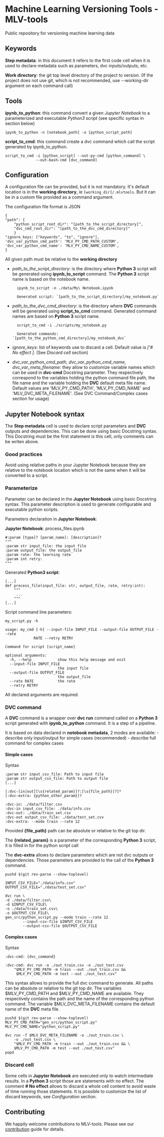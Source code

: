 Machine Learning Versioning Tools - MLV-tools
=============================================
Public repository for versioning machine learning data

Keywords
--------

**Step metadata**: in this document it refers to the first code cell when it
is used to declare metadata such as parameters, dvc inputs/outputs, etc.

**Work directory**: the git top level directory of the project to version.
(If the project does not use git, which is not recommended, use --working-dir
 argument on each command call)


Tools
-----

**ipynb_to_python**: this command convert a given *Jupyter Notebook* to a
parameterized and executable *Python3 script* (see specific syntax in section below)

    ipynb_to_python -n [notebook_path] -o [python_script_path]
    
**script_to_cmd**: this command create a dvc command which call the script generated by ipynb_to_python.  

    script_to_cmd -i [python_script] --out-py-cmd [python_command] \
                  --out-bash-cmd [dvc_command]
    
Configuration
-------------

A configuration file can be provided, but it is not mandatory. 
It's default location is in the **working directory**, ie `[working_dir]/.mlvtools`. 
But it can be in a custom file provided as a command argument.

The configuration file format is JSON

    {
    "path": {
    	"python_script_root_dir": "[path_to_the_script_directory]",
    	"dvc_cmd_root_dir": "[path_to_the_dvc_cmd_directory]"
    	}
    "ignore_keys: ["keywords", "to", "ignore"],
    'dvc_var_python_cmd_path': 'MLV_PY_CMD_PATH_CUSTOM',
    'dvc_var_python_cmd_name': 'MLV_PY_CMD_NAME_CUSTOM',
    }

All given path must be relative to the **working directory**

- *path_to_the_script_directory*: is the directory where **Python 3** script will be generated using 
**ipynb_to_script** command. The **Python 3** script name is based on the notebook name.

        ipynb_to_script -n ./data/My\ Notebook.ipynb 
        
        Generated script: `[path_to_the_script_directory]/my_notebook.py`
        
- *path_to_the_dvc_cmd_directory*: is the directory where **DVC** commands will be generated using 
**script_to_cmd** command. Generated command names are based on **Python 3** script name.

        script_to_cmd -i ./scripts/my_notebook.py
        
        Generated commands: `[path_to_the_python_cmd_directory]/my_notebook_dvc`
                
- *ignore_keys*: list of keywords use to discard a cell. Default value is *['# No effect ]*.
    (See *Discard cell* section)
                          
- *dvc_var_python_cmd_path*, *dvc_var_python_cmd_name*, *dvc_var_meta_filename*: they allow to customize variable names which 
can be used in **dvc-cmd** Docstring parameter. They respectively correspond to the variables holding the python command 
file path, the file name and the variable holding the **DVC** default meta file name. Default values are 'MLV_PY_CMD_PATH',
 'MLV_PY_CMD_NAME' and 'MLV_DVC_META_FILENAME'. (See DVC Command/Complex cases section for usage) 


Jupyter Notebook syntax
-----------------------

The **Step metadata** cell is used to declare script parameters and **DVC** outputs and dependencies.
This can be done using basic Docstring syntax. This Docstring must be the first statement is this cell, only
comments can be writen above. 


### Good practices 

Avoid using relative paths in your Jupyter Notebook because they are relative to 
the notebook location which is not the same when it will be converted to a script.


### Parameterize

Parameter can be declared in the **Jupyter Notebook** using basic Docstring syntax.
This parameter description is used to generate configurable and executable python scripts.

Parameters declaration in **Jupyter Notebook**:

**Jupyter Notebook**: process_files.ipynb

    
    #:param [type]? [param_name]: [description]?
    """
    :param str input_file: the input file
    :param output_file: the output_file
    :param rate: the learning rate
    :param int retry:
    """
    
Generated **Python3 script**:

    [...]
    def process_file(input_file: str, output_file, rate, retry:int):
        """
         ...
        """
    [...]

Script command line parameters:

    my_script.py -h
    
    usage: my_cmd [-h] --input-file INPUT_FILE --output-file OUTPUT_FILE --rate
                 RATE --retry RETRY
    
    Command for script [script_name]
    
    optional arguments:
      -h, --help            show this help message and exit
      --input-file INPUT_FILE
                            the input file
      --output-file OUTPUT_FILE
                            the output_file
      --rate RATE           the rate
      --retry RETRY

All declared arguments are required.

### DVC command

A **DVC** command is a wrapper over **dvc run** command called on a **Python 3** script generated 
with **ipynb_to_python** command. It is a step of a pipeline. 

It is based on data declared in **notebook metadata**,
 2 modes are available:
    - describe only input/output for simple cases (recommended)
    - describe full command for complex cases

#### Simple cases

Syntax
    
    :param str input_csv_file: Path to input file
    :param str output_csv_file: Path to output file
    [...]
    
    [:dvc-[in|out][\s{related_param}]?:[\s{file_path}]?]*
    [:dvc-extra: {python_other_param}]?
    
    :dvc-in: ./data/filter.csv
    :dvc-in input_csv_file: ./data/info.csv    
    :dvc-out: ./data/train_set.csv    
    :dvc-out output_csv_file: ./data/test_set.csv
    :dvc-extra: --mode train --rate 12
       
Provided **{file_path}** path can be absolute or relative to the git top dir.

The **{related_param}** is a parameter of the corresponding **Python 3** script,
 it is filled in for the python script call

The **dvc-extra** allows to declare parameters which are not dvc outputs or dependencies.
Those parameters are provided to the call of the **Python 3** command.
 
    pushd $(git rev-parse --show-toplevel)
    
    INPUT_CSV_FILE="./data/info.csv"
    OUTPUT_CSV_FILE="./data/test_set.csv"
   
    dvc run \
    -d ./data/filter.csv\
    -d $INPUT_CSV_FILE\
    -o ./data/train_set.csv\
    -o $OUTPUT_CSV_FILE\
    gen_src/python_script.py --mode train --rate 12 
            --input-csv-file $INPUT_CSV_FILE 
            --output-csv-file $OUTPUT_CSV_FILE

        
    
#### Complex cases

Syntax
    
    :dvc-cmd: {dvc_command}

    :dvc-cmd: dvc run -o ./out_train.csv -o ./out_test.csv 
        "$MLV_PY_CMD_PATH -m train --out ./out_train.csv && 
         $MLV_PY_CMD_PATH -m test --out ./out_test.csv"
    
This syntax allows to provide the full dvc command to generate. All paths can be absolute or relative to the git top dir.
The variables $MLV_PY_CMD_PATH and $MLV_PY_CMD_NAME are available. They respectively contains the path and the name
 of the corresponding python command.
The variable $MLV_DVC_META_FILENAME contains the default name of the **DVC** meta file.
 
    pushd $(git rev-parse --show-toplevel)
    MLV_PY_CMD_PATH="gen_src/python_script.py"
    MLV_PY_CMD_NAME="python_script.py"
        
    dvc run -f $MLV_DVC_META_FILENAME -o ./out_train.csv \
        -o ./out_test.csv \
        "$MLV_PY_CMD_PATH -m train --out ./out_train.csv && \
        $MLV_PY_CMD_PATH -m test --out ./out_test.csv"    
    popd


### Discard cell

Some cells in **Jupyter Notebook** are executed only to watch intermediate results.
In a **Python 3** script those are statements with no effect. 
The comment **# No effect** allows to discard a whole cell content to avoid waste of 
time running those statements. It is possible to customize the list of discard keywords, see *Configuration* section.


Contributing
------------

We happily welcome contributions to MLV-tools. Please see our [contribution](./CONTRIBUTING.md) guide for details.